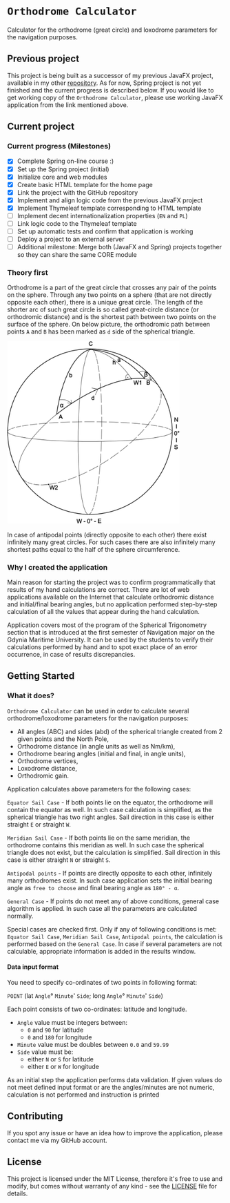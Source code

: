 # `Orthodrome Calculator`

Calculator for the orthodrome (great circle) and loxodrome parameters for the navigation 
purposes.

## Previous project

This project is being built as a successor of my previous JavaFX project, available
in my other [repository](https://github.com/pChocz/orthodrome-calculator-javafx).
As for now, Spring project is not yet finished and the current progress is described
below. If you would like to get working copy of the `Orthodrome Calculator`, please
use working JavaFX application from the link mentioned above.

## Current project

### Current progress (Milestones)

- [x] Complete Spring on-line course :)
- [x] Set up the Spring project (initial)
- [x] Initialize core and web modules
- [x] Create basic HTML template for the home page
- [x] Link the project with the GitHub repository
- [x] Implement and align logic code from the previous JavaFX project
- [x] Implement Thymeleaf template corresponding to HTML template
- [ ] Implement decent internationalization properties (`EN` and `PL`)
- [ ] Link logic code to the Thymeleaf template
- [ ] Set up automatic tests and confirm that application is working
- [ ] Deploy a project to an external server
- [ ] Additional milestone: Merge both (JavaFX and Spring) projects together
      so they can share the same CORE module

### Theory first

Orthodrome is a part of the great circle that crosses any pair of the points on the sphere.
Through any two points on a sphere (that are not directly opposite each other), there is 
a unique great circle. The length of the shorter arc of such great circle is so called
great-circle distance (or orthodromic distance) and is the shortest path between two 
points on the surface of the sphere. On below picture, the orthodromic path between 
points `A` and `B` has been marked as `d` side of the spherical triangle.

<img src="/pictures/example.svg" width="400">

In case of antipodal points (directly opposite to each other) there exist infinitely many
great circles. For such cases there are also infinitely many shortest paths equal to the
half of the sphere circumference.

### Why I created the application

Main reason for starting the project was to confirm programmatically that results of my
hand calculations are correct. There are lot of web applications available on the
Internet that calculate orthodromic distance and initial/final bearing angles, but
no application performed step-by-step calculation of all the values that appear during
the hand calculation.

Application covers most of the program of the Spherical Trigonometry section
that is introduced at the first semester of Navigation major on the
Gdynia Maritime University. It can be used by the students to verify their 
calculations performed by hand and to spot exact place of an error occurrence,
in case of results discrepancies.

## Getting Started

### What it does?

`Orthodrome Calculator` can be used in order to calculate several orthodrome/loxodrome 
parameters for the navigation purposes:
* All angles (ABC) and sides (abd) of the spherical triangle created from 2 given points and 
the North Pole,
* Orthodrome distance (in angle units as well as Nm/km),
* Orthodrome bearing angles (initial and final, in angle units),
* Orthodrome vertices,
* Loxodrome distance,
* Orthodromic gain.

Application calculates above parameters for the following cases:

`Equator Sail Case` - 
If both points lie on the equator, the orthodrome will contain the equator as well.
In such case calculation is simplified, as the spherical triangle has two
right angles. Sail direction in this case is either straight `E` or straight `W`.

`Meridian Sail Case` - 
If both points lie on the same meridian, the orthodrome contains this meridian as well.
In such case the spherical triangle does not exist, but the calculation is simplified.
Sail direction in this case is either straight `N` or straight `S`.

`Antipodal points` - 
If points are directly opposite to each other, infinitely many orthodromes exist.
In such case application sets the initial bearing angle as `free to choose` and
final bearing angle as `180° - α`.

`General Case` -
If points do not meet any of above conditions, general case algorithm is applied.
In such case all the parameters are calculated normally.

Special cases are checked first. Only if any of following conditions is met:
`Equator Sail Case`, `Meridian Sail Case`, `Antipodal points`, the calculation
is performed based on the `General Case`. In case if several parameters are
not calculable, appropriate information is added in the results window.

#### Data input format

You need to specify co-ordinates of two points in following format:

`POINT` (lat `Angle`° `Minute`' `Side`; long `Angle`° `Minute`' `Side`)

Each point consists of two co-ordinates: latitude and longitude.
* `Angle` value must be integers between:
  * `0` and `90` for latitude
  * `0` and `180` for longitude
* `Minute` value must be doubles between `0.0` and `59.99`
* `Side` value must be:
  * either `N` or `S` for latitude
  * either `E` or `W` for longitude

As an initial step the application performs data validation. If given values do not 
meet defined input format or are the angles/minutes are not numeric, calculation is
not performed and instruction is printed

## Contributing

If you spot any issue or have an idea how to improve the application, please contact 
me via my GitHub account.

## License

This project is licensed under the MIT License, therefore it's free to use and modify,
but comes without warranty of any kind - see the [LICENSE](LICENSE) file for details.
